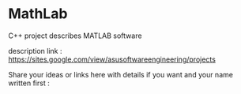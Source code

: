 # MathLab

C++ project describes MATLAB software 


description link : https://sites.google.com/view/asusoftwareengineering/projects


Share your ideas or links here with details if you want and your name written first :

